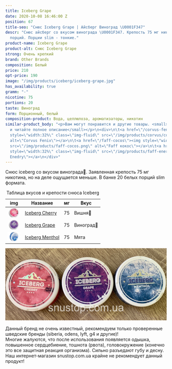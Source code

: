 ```yaml
---
title: Iceberg Grape
date: 2020-10-08 16:46:00 Z
position: 67
title-seo: "Снюс Iceberg Grape | Айсберг Виноград \U0001F347"
descr: "Снюс айсберг со вкусом винограда \U0001F347. Крепость 75 мг никотина. 20 белых
  порций. Порции slim - тонкие."
product-name: Iceberg Grape
product-alt: Снюс Iceberg Grape
strong: Очень крепкий
brand: Other Brands
composition: Белый
price: 210
opt-price: 190
image: "/img/products/iceberg/iceberg-grape.jpg"
has_availability: true
gramm: "-"
nicotine: 75
portions: 20
taste: Виноград
form: Порционный, белый
composition-product: Вода, целлюлоза, ароматизаторы, никотин
similar-product_body: "<p>Вам могут понравится и другие товары. <small>Жмите на картинки
  и читайте полное описание</small></p>\n<div>\n\t<a href=\"/corvus-fenix-barberry\"><img
  style=\"width:32%\" class=\"img-fluid\" src=\"/img/products/corvus/corvus-fenix.png\"
  alt=\"Corvus Fenix\"></a>\n\t<a href=\"/faff-cocos\"><img style=\"width:32%\" class=\"img-fluid\"
  src=\"/img/products/faff-cocos.png\" alt=\"Faff кокос\"></a>\n\t<a href=\"/faff-snus-energy\"><img
  style=\"width:32%\" class=\"img-fluid\" src=\"/img/products/faff-energy.png\" alt=\"Faff
  Enedry\"></a>\n</div>"
---
```


Снюс iceberg со вкусом винограда🍇. Заявленная крепость 75 мг никотина, но на деле ощущается меньше. В банке 20 белых порций slim формата.
<table class="table table-sm">
	<caption>Таблица вкусов и крепости снюса Iceberg</caption>
	<thead>
		<tr>
			<th scope="col">img</th>
			<th scope="col">Название</th>
			<th scope="col">мг</th>
			<th scope="col">Вкус</th>
		</tr>
	</thead>
	<tbody>
		<tr>
			<td><a href="/iceberg-cherry"><img style="width: 40px" src="/img/products/iceberg/iceberg-cherry.jpg" alt="Iceberg Cherry"></a></td>
			<td><a href="/iceberg-cherry">Iceberg Cherry</a></td>
			<td>75</td>
			<td>Вишня🍒</td>
		</tr>
		<tr>
			<td><a href="/iceberg-grape"><img style="width: 40px" src="/img/products/iceberg/iceberg-grape.jpg" alt="Iceberg Grape"></a></td>
			<td><a href="/iceberg-grape">Iceberg Grape</a></td>
			<td>75</td>
			<td>Виноград🍇</td>
		</tr>
		<tr>
			<td><a href="/iceberg-menthol"><img style="width: 40px" src="/img/products/iceberg/iceberg-menthol.jpg" alt="Iceberg Menthol"></a></td>
			<td><a href="/iceberg-menthol">Iceberg Menthol</a></td>
			<td>75</td>
			<td>Мята</td>
		</tr>
	</tbody>
</table>
<div class="popup-gallery d-flex mb-3">
	<a href="/img/products/iceberg/iceberg-cans.jpg" title="Снюс iceberg: крепость 75 мг"><img class="img-fluid" src="/img/products/iceberg/iceberg-cans.jpg" alt="Снюс iceberg"></a>
</div>

Данный бренд не очень известный, рекомендуем только проверенные шведские бренды (siberia, odens, lyft, g4 и другие)!<br>
Многие жалуются, что после использования появляется одышка, повышенное сердцебиение, тошнота (рвота), головокружение (конечно это все защитная реакция организма). Сильно разъедают губу и десну. Наш интернет-магазин snustop.com.ua крайне не рекомендует данный продукт!
